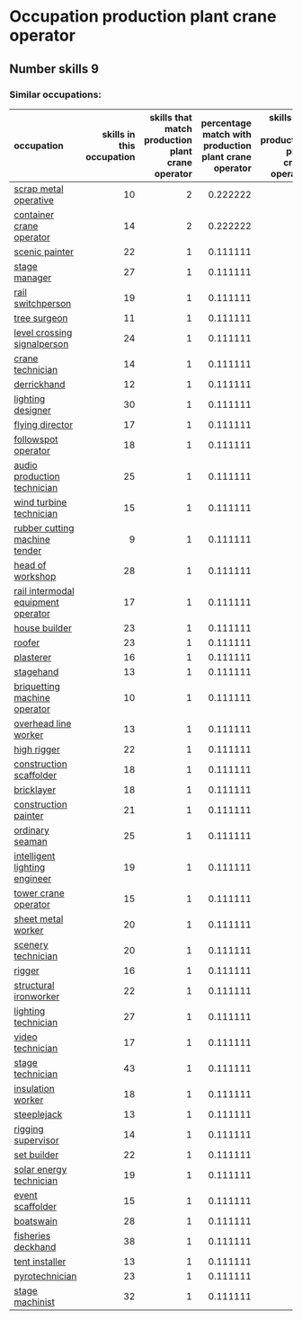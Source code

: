 # Occupation production plant crane operator
## Number skills 9
### Similar occupations:
| occupation                                                                  |   skills in this occupation |   skills that match production plant crane operator |   percentage match with production plant crane operator |   skills not in production plant crane operator |
|:----------------------------------------------------------------------------|----------------------------:|----------------------------------------------------:|--------------------------------------------------------:|------------------------------------------------:|
| [scrap metal operative](scrap_metal_operative.md)                           |                          10 |                                                   2 |                                                0.222222 |                                               8 |
| [container crane operator](container_crane_operator.md)                     |                          14 |                                                   2 |                                                0.222222 |                                              12 |
| [scenic painter](scenic_painter.md)                                         |                          22 |                                                   1 |                                                0.111111 |                                              21 |
| [stage manager](stage_manager.md)                                           |                          27 |                                                   1 |                                                0.111111 |                                              26 |
| [rail switchperson](rail_switchperson.md)                                   |                          19 |                                                   1 |                                                0.111111 |                                              18 |
| [tree surgeon](tree_surgeon.md)                                             |                          11 |                                                   1 |                                                0.111111 |                                              10 |
| [level crossing signalperson](level_crossing_signalperson.md)               |                          24 |                                                   1 |                                                0.111111 |                                              23 |
| [crane technician](crane_technician.md)                                     |                          14 |                                                   1 |                                                0.111111 |                                              13 |
| [derrickhand](derrickhand.md)                                               |                          12 |                                                   1 |                                                0.111111 |                                              11 |
| [lighting designer](lighting_designer.md)                                   |                          30 |                                                   1 |                                                0.111111 |                                              29 |
| [flying director](flying_director.md)                                       |                          17 |                                                   1 |                                                0.111111 |                                              16 |
| [followspot operator](followspot_operator.md)                               |                          18 |                                                   1 |                                                0.111111 |                                              17 |
| [audio production technician](audio_production_technician.md)               |                          25 |                                                   1 |                                                0.111111 |                                              24 |
| [wind turbine technician](wind_turbine_technician.md)                       |                          15 |                                                   1 |                                                0.111111 |                                              14 |
| [rubber cutting machine tender](rubber_cutting_machine_tender.md)           |                           9 |                                                   1 |                                                0.111111 |                                               8 |
| [head of workshop](head_of_workshop.md)                                     |                          28 |                                                   1 |                                                0.111111 |                                              27 |
| [rail intermodal equipment operator](rail_intermodal_equipment_operator.md) |                          17 |                                                   1 |                                                0.111111 |                                              16 |
| [house builder](house_builder.md)                                           |                          23 |                                                   1 |                                                0.111111 |                                              22 |
| [roofer](roofer.md)                                                         |                          23 |                                                   1 |                                                0.111111 |                                              22 |
| [plasterer](plasterer.md)                                                   |                          16 |                                                   1 |                                                0.111111 |                                              15 |
| [stagehand](stagehand.md)                                                   |                          13 |                                                   1 |                                                0.111111 |                                              12 |
| [briquetting machine operator](briquetting_machine_operator.md)             |                          10 |                                                   1 |                                                0.111111 |                                               9 |
| [overhead line worker](overhead_line_worker.md)                             |                          13 |                                                   1 |                                                0.111111 |                                              12 |
| [high rigger](high_rigger.md)                                               |                          22 |                                                   1 |                                                0.111111 |                                              21 |
| [construction scaffolder](construction_scaffolder.md)                       |                          18 |                                                   1 |                                                0.111111 |                                              17 |
| [bricklayer](bricklayer.md)                                                 |                          18 |                                                   1 |                                                0.111111 |                                              17 |
| [construction painter](construction_painter.md)                             |                          21 |                                                   1 |                                                0.111111 |                                              20 |
| [ordinary seaman](ordinary_seaman.md)                                       |                          25 |                                                   1 |                                                0.111111 |                                              24 |
| [intelligent lighting engineer](intelligent_lighting_engineer.md)           |                          19 |                                                   1 |                                                0.111111 |                                              18 |
| [tower crane operator](tower_crane_operator.md)                             |                          15 |                                                   1 |                                                0.111111 |                                              14 |
| [sheet metal worker](sheet_metal_worker.md)                                 |                          20 |                                                   1 |                                                0.111111 |                                              19 |
| [scenery technician](scenery_technician.md)                                 |                          20 |                                                   1 |                                                0.111111 |                                              19 |
| [rigger](rigger.md)                                                         |                          16 |                                                   1 |                                                0.111111 |                                              15 |
| [structural ironworker](structural_ironworker.md)                           |                          22 |                                                   1 |                                                0.111111 |                                              21 |
| [lighting technician](lighting_technician.md)                               |                          27 |                                                   1 |                                                0.111111 |                                              26 |
| [video technician](video_technician.md)                                     |                          17 |                                                   1 |                                                0.111111 |                                              16 |
| [stage technician](stage_technician.md)                                     |                          43 |                                                   1 |                                                0.111111 |                                              42 |
| [insulation worker](insulation_worker.md)                                   |                          18 |                                                   1 |                                                0.111111 |                                              17 |
| [steeplejack](steeplejack.md)                                               |                          13 |                                                   1 |                                                0.111111 |                                              12 |
| [rigging supervisor](rigging_supervisor.md)                                 |                          14 |                                                   1 |                                                0.111111 |                                              13 |
| [set builder](set_builder.md)                                               |                          22 |                                                   1 |                                                0.111111 |                                              21 |
| [solar energy technician](solar_energy_technician.md)                       |                          19 |                                                   1 |                                                0.111111 |                                              18 |
| [event scaffolder](event_scaffolder.md)                                     |                          15 |                                                   1 |                                                0.111111 |                                              14 |
| [boatswain](boatswain.md)                                                   |                          28 |                                                   1 |                                                0.111111 |                                              27 |
| [fisheries deckhand](fisheries_deckhand.md)                                 |                          38 |                                                   1 |                                                0.111111 |                                              37 |
| [tent installer](tent_installer.md)                                         |                          13 |                                                   1 |                                                0.111111 |                                              12 |
| [pyrotechnician](pyrotechnician.md)                                         |                          23 |                                                   1 |                                                0.111111 |                                              22 |
| [stage machinist](stage_machinist.md)                                       |                          32 |                                                   1 |                                                0.111111 |                                              31 |
